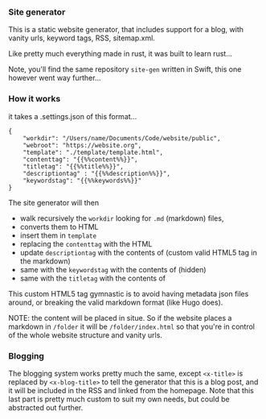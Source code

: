 ### Site generator

This is a static website generator, that includes support for a blog, with vanity urls, keyword tags, RSS, sitemap.xml.

Like pretty much everything made in rust, it was built to learn rust...

Note, you'll find the same repository `site-gen` written in Swift, this one however went way further...

### How it works

it takes a .settings.json of this format...

```
{
    "workdir": "/Users/name/Documents/Code/website/public",
    "webroot": "https://website.org",
    "template": "./template/template.html",
    "contenttag": "{{%%content%%}}",
    "titletag": "{{%%title%%}}",
    "descriptiontag" : "{{%%description%%}}",
    "keywordstag": "{{%%keywords%%}}"
}
```

The site generator will then 

- walk recursively the `workdir` looking for `.md` (markdown) files, 
- converts them to HTML
- insert them in `template`
- replacing the `contenttag` with the HTML
- update `descriptiontag` with the contents of <x-desc> (custom valid HTML5 tag in the markdown)
- same with the `keywordstag` with the contents of <x-tags> (hidden)
- same with the `titletag` with the contents of <x-title>

This custom HTML5 tag gymnastic is to avoid having metadata json files around, or breaking the valid markdown format (like Hugo does).
  
NOTE: the content will be placed in situe. So if the website places a markdown in `/folder` it will be `/folder/index.html` so that you're in control of the whole website structure and vanity urls.
  
### Blogging
  
The blogging system works pretty much the same, except `<x-title>` is replaced by `<x-blog-title>` to tell the generator that this is a blog post, and it will be included in the RSS and linked from the homepage. Note that this last part is pretty much custom to suit my own needs, but could be abstracted out further.
